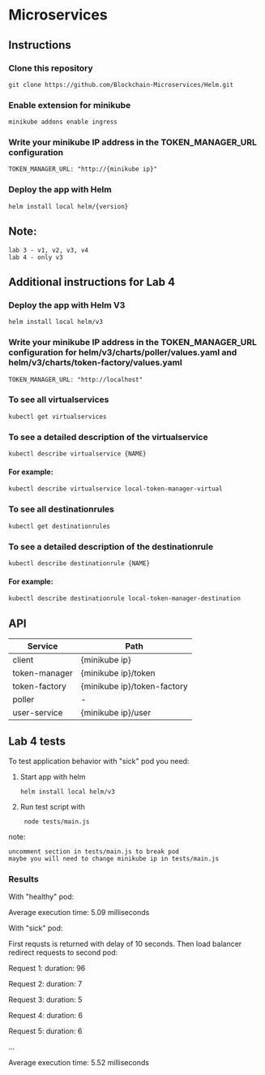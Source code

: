 # Microservices

## Instructions

### Clone this repository

    git clone https://github.com/Blockchain-Microservices/Helm.git
 
### Enable extension for minikube
    
    minikube addons enable ingress

### Write your minikube IP address in the TOKEN_MANAGER_URL configuration

    TOKEN_MANAGER_URL: "http://{minikube ip}"
    
### Deploy the app with Helm

    helm install local helm/{version}  

## Note:

``` lab 3 - v1, v2, v3, v4 ```  
``` lab 4 - only v3 ```
## Additional instructions for Lab 4

### Deploy the app with Helm V3

    helm install local helm/v3

### Write your minikube IP address in the TOKEN_MANAGER_URL configuration for helm/v3/charts/poller/values.yaml and helm/v3/charts/token-factory/values.yaml

    TOKEN_MANAGER_URL: "http://localhost"
    
### To see all virtualservices

    kubectl get virtualservices

### To see a detailed description of the virtualservice

    kubectl describe virtualservice {NAME}
    
#### For example:
   
    kubectl describe virtualservice local-token-manager-virtual
    
### To see all destinationrules

    kubectl get destinationrules
    
### To see a detailed description of the destinationrule

    kubectl describe destinationrule {NAME}
    
#### For example:
   
    kubectl describe destinationrule local-token-manager-destination

## API

Service       | Path                         |
------------- | ---------------------------- |
client        | {minikube ip}                |
token-manager | {minikube ip}/token          | 
token-factory | {minikube ip}/token-factory  |
poller        |             -                |
user-service  | {minikube ip}/user           |

## Lab 4 tests

To test application behavior with "sick" pod you need:

1. Start app with helm
   
    ```
    helm install local helm/v3
    ```

2. Run test script with
    
   ```
    node tests/main.js
   ```

note:

``` uncomment section in tests/main.js to break pod ```  
``` maybe you will need to change minikube ip in tests/main.js ```  

### Results

With "healthy" pod: 

Average execution time: 5.09 milliseconds

With "sick" pod:

First requsts is returned with delay of 10 seconds. Then load balancer redirect requests to second pod:

Request 1: duration: 96

Request 2: duration: 7

Request 3: duration: 5

Request 4: duration: 6

Request 5: duration: 6

...

Average execution time: 5.52 milliseconds

